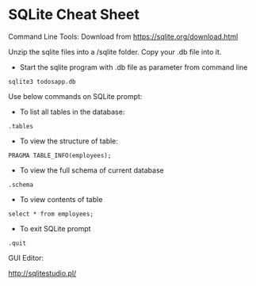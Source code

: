 # SQLite Cheat Sheet 

Command Line Tools: 
Download from https://sqlite.org/download.html 

Unzip the sqlite files into a /sqlite folder.  Copy your .db file into it.

- Start the sqlite program with .db file as parameter from command line 

```
sqlite3 todosapp.db 
```

Use below commands on SQLite prompt:

- To list all tables in the database: 

```
.tables 
```

- To view the structure of table: 

```
PRAGMA TABLE_INFO(employees); 
```

- To view the full schema of current database 

```
.schema
```

- To view contents of table 

```
select * from employees;
```

- To exit SQLite prompt

```
.quit
```

GUI Editor: 

http://sqlitestudio.pl/

